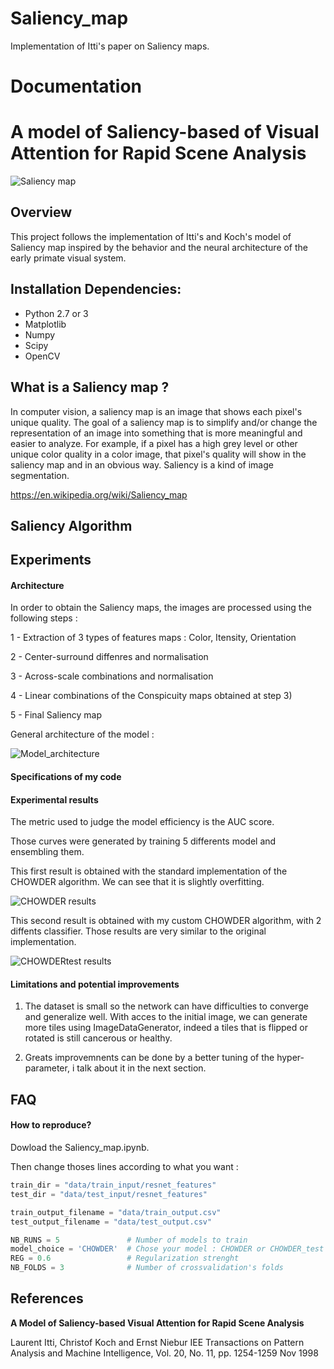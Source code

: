 # Saliency_map
Implementation of Itti's paper on Saliency maps.

# Documentation 

# A model of Saliency-based of Visual Attention for Rapid Scene Analysis


![Saliency map](https://github.com/ThibBac/Saliency_map/blob/master/images/sal.png)

## Overview

This project follows the implementation of Itti's and Koch's model of Saliency map inspired by the behavior and the neural architecture of the early primate visual system.

## Installation Dependencies:
* Python 2.7 or 3
* Matplotlib
* Numpy
* Scipy
* OpenCV

## What is a Saliency map ?

In computer vision, a saliency map is an image that shows each pixel's unique quality. The goal of a saliency map is to simplify and/or change the representation of an image into something that is more meaningful and easier to analyze. For example, if a pixel has a high grey level or other unique color quality in a color image, that pixel's quality will show in the saliency map and in an obvious way. Saliency is a kind of image segmentation. 

https://en.wikipedia.org/wiki/Saliency_map 

## Saliency Algorithm

## Experiments

#### Architecture

In order to obtain the Saliency maps, the images are processed using the following steps : 

1 - Extraction of 3 types of features maps : Color, Itensity, Orientation

2 - Center-surround diffenres and normalisation

3 - Across-scale combinations and normalisation

4 - Linear combinations of the Conspicuity maps obtained at step 3)

5 - Final Saliency map


General architecture of the model :

![Model_architecture](https://github.com/ThibBac/Saliency_map/blob/master/images/architecture.png)


#### Specifications of my code



#### Experimental results

The metric used to judge the model efficiency is the AUC score.

Those curves were generated by training 5 differents model and ensembling them.

This first result is obtained with the standard implementation of the CHOWDER algorithm.
We can see that it is slightly overfitting.

![CHOWDER results](https://github.com/ThibBac/Ownkin-s_Homework/blob/master/images/results1.PNG)


This second result is obtained with my custom CHOWDER algorithm, with 2 diffents classifier.
Those results are very similar to the original implementation.

![CHOWDERtest results](https://github.com/ThibBac/Ownkin-s_Homework/blob/master/images/results2.PNG)


#### Limitations and potential improvements
  
1. The dataset is small so the network can have difficulties to converge and generalize well.
With acces to the initial image, we can generate more tiles using ImageDataGenerator, indeed a tiles that is flipped or rotated is still cancerous or healthy.

2. Greats improvemnents can be done by a better tuning of the hyper-parameter, i talk about it in the next section.




## FAQ

#### How to reproduce?

Dowload the Saliency_map.ipynb.

Then change thoses lines according to what you want :
 
```python
train_dir = "data/train_input/resnet_features"
test_dir = "data/test_input/resnet_features"

train_output_filename = "data/train_output.csv"
test_output_filename = "data/test_output.csv"

NB_RUNS = 5               # Number of models to train
model_choice = 'CHOWDER'  # Chose your model : CHOWDER or CHOWDER_test
REG = 0.6                 # Regularization strenght
NB_FOLDS = 3              # Number of crossvalidation's folds
```

## References

**A Model of Saliency-based Visual Attention for Rapid Scene Analysis** 

Laurent Itti, Christof Koch and Ernst Niebur
IEE Transactions on Pattern Analysis and Machine Intelligence, Vol. 20, No. 11, pp. 1254-1259
Nov 1998
